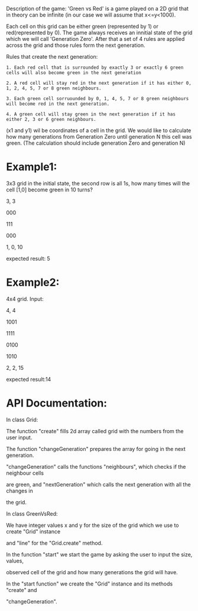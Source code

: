 Description of the game:
'Green vs Red' is a game played on a 2D grid that in theory can be infinite (in our case we will assume that x<=y<1000).

Each cell on this grid can be either green (represented by 1) or red(represented by 0). The game always receives an innitial state of the grid which we will call 'Generation Zero'. After that a set of 4 rules are applied across the grid and those rules form the next generation.

Rules that create the next generation:
	
	1. Each red cell that is surrounded by exactly 3 or exactly 6 green cells will also become green in the next generation
	
	2. A red cell will stay red in the next generation if it has either 0, 1, 2, 4, 5, 7 or 8 green neighbours.
	
	3. Each green cell sorruounded by 0, 1, 4, 5, 7 or 8 green neighbours will become red in the next generation.
	
	4. A green cell will stay green in the next generation if it has either 2, 3 or 6 green neighbours.
(x1 and y1) wil be coordinates of a cell in the grid. We would like to calculate how many generations from Generation Zero until generation N this cell was green. (The calculation should include generation Zero and generation N)

# Example1:

3x3 grid in the initial state, the second row is all 1s, how many times will the cell [1,0] become green in 10 turns?

3, 3

000

111

000

1, 0, 10

expected result: 5

# Example2:

4x4 grid. Input:

4, 4

1001

1111

0100

1010

2, 2, 15

expected result:14

# API Documentation:
In class Grid:

The function "create" fills 2d array called grid with the numbers from the user input.

The function "changeGeneration" prepares the array for going in the next generation.

"changeGeneration" calls the functions "neighbours", which checks  if the neighbour cells 

are green, and "nextGeneration" which calls the next generation with all the changes in

the grid.

In class GreenVsRed:

We have integer values x and y for the size of the grid which we use to create "Grid" instance

and "line" for the "Grid.create" method.

In the function "start" we start the game by asking the user to input the size, values,

observed cell of the grid and how many generations the grid will have.

In the "start function" we create the "Grid" instance and its methods "create" and

"changeGeneration".

